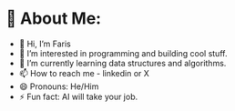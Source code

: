 # 💫 About Me:
- 👋 Hi, I’m Faris
- 👀 I’m interested in programming and building cool stuff.
- 🌱 I’m currently learning data structures and algorithms.
- 📫 How to reach me - linkedin or X
- 😄 Pronouns: He/Him
- ⚡ Fun fact: AI will take your job.
